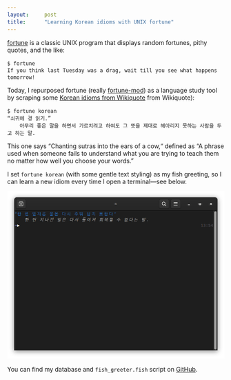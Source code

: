 ```yaml
---
layout:     post
title:      "Learning Korean idioms with UNIX fortune"
---
```


[fortune](https://en.wikipedia.org/wiki/Fortune_(Unix)) is a classic UNIX program that displays random fortunes, pithy quotes, and the like:

````text
$ fortune
If you think last Tuesday was a drag, wait till you see what happens tomorrow!
````

Today, I repurposed fortune (really [fortune-mod](https://github.com/shlomif/fortune-mod)) as a language study tool by scraping some [Korean idioms from Wikiquote](https://github.com/maxkapur/korean-fortunes) from Wikiquote):

````text
$ fortune korean
“쇠귀에 경 읽기.”
    아무리 좋은 말을 하면서 가르치려고 하여도 그 뜻을 제대로 헤아리지 못하는 사람을 두고 하는 말.
````

This one says “Chanting sutras into the ears of a cow,“ defined as “A phrase used when someone fails to understand what you are trying to teach them no matter how well you choose your words.”

I set `fortune korean` (with some gentle text styling) as my fish greeting, so I can learn a new idiom every time I open a terminal—see below.<!--more-->

![A screenshot of a fish prompt preceded by the output of the `fish_greeting.fish` script. The idiom is “한 번 엎지른 물은 다시 주워 담지 못한다” and its explanation is 한 번 지나간 일은 다시 돌이켜 회복할 수 없다는 말.](./assets/fish-fortune-greeter.png)

You can find my database and `fish_greeter.fish` script on [GitHub](https://github.com/maxkapur/korean-fortunes).

